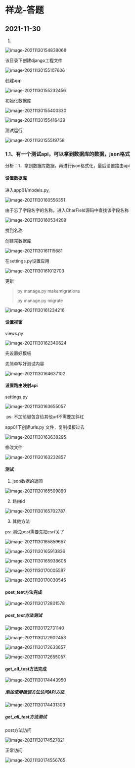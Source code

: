 # 祥龙-答题

## 2021-11-30

1.

![image-20211130154838068](祥龙-答题.assets/image-20211130154838068-16382585198731.png)

该目录下创建django工程文件

![image-20211130155107606](祥龙-答题.assets/image-20211130155107606-16382586688223.png)

创建app

![image-20211130155232456](祥龙-答题.assets/image-20211130155232456-16382587542414.png)

初始化数据库

![image-20211130155400330](祥龙-答题.assets/image-20211130155400330-16382588421215.png)

![image-20211130155416429](祥龙-答题.assets/image-20211130155416429-16382588576226.png)

测试运行

![image-20211130155519758](祥龙-答题.assets/image-20211130155519758-16382589212747.png)





### 1.1、有一个测试api，可以拿到数据库的数据，json格式 

分析：1，拿到数据库数据，再进行json格式化，最后设置路由api

#### 设置数据库

进入app01/models.py,

![image-20211130160556351](祥龙-答题.assets/image-20211130160556351-16382595576049.png)

由于忘了字段名字的名称，进入CharField源码中查找该字段名称

![image-20211130160534289](祥龙-答题.assets/image-20211130160534289-16382595353408.png)

找到名称



创建完数据库

![image-20211130161115681](祥龙-答题.assets/image-20211130161115681-163825987687312.png)

在settings.py设置应用

![image-20211130161012703](祥龙-答题.assets/image-20211130161012703-163825981384111.png)

更新

> py manage.py makemigrations
>
> py manage.py migrate



![image-20211130161234216](祥龙-答题.assets/image-20211130161234216-163825995520813.png)



#### 设置视窗

views.py

![image-20211130162340624](祥龙-答题.assets/image-20211130162340624.png)

先设置好模板

先简单写好测试内容

![image-20211130164637102](祥龙-答题.assets/image-20211130164637102-163826199791321.png)





#### 设置路由映射api

settings.py

![image-20211130163655057](祥龙-答题.assets/image-20211130163655057-163826141635520.png)

​	ps: 不加前缀包含给其他url不需要加斜杠

app01下创建urls.py 文件，复制模板过去

![image-20211130163638295](祥龙-答题.assets/image-20211130163638295-163826139945619.png)

修改文件

![image-20211130163232857](祥龙-答题.assets/image-20211130163232857-163826115404118.png)





#### 测试

1. json数据的返回

![image-20211130165509890](祥龙-答题.assets/image-20211130165509890-163826251139322.png)

2. 路由id

![image-20211130165702787](祥龙-答题.assets/image-20211130165702787-163826262356323.png)

3. 其他方法

ps: 测试post需要先把csrf关了

![image-20211130165859657](祥龙-答题.assets/image-20211130165859657-163826274090824.png)

![image-20211130165913836](祥龙-答题.assets/image-20211130165913836-163826275474625.png)

![image-20211130165938605](祥龙-答题.assets/image-20211130165938605-163826277931026.png)

![image-20211130170005587](祥龙-答题.assets/image-20211130170005587-163826280634827.png)



![image-20211130170030545](祥龙-答题.assets/image-20211130170030545-163826283144128.png)





#### post_test方法完成

![image-20211130172801578](祥龙-答题.assets/image-20211130172801578-163826448550232.png)

##### post_test方法测试

![image-20211130172731140](祥龙-答题.assets/image-20211130172731140-163826445252431.png)

![image-20211130172902453](祥龙-答题.assets/image-20211130172902453-163826454430833.png)



![image-20211130172633657](祥龙-答题.assets/image-20211130172633657-163826439744029.png)

![image-20211130172655057](祥龙-答题.assets/image-20211130172655057-163826441631130.png)

#### get_all_test方法完成

![image-20211130174443950](祥龙-答题.assets/image-20211130174443950-163826548519936.png)



##### 添加使用错误方法访问API方法

![image-20211130174431303](祥龙-答题.assets/image-20211130174431303-163826547224835.png)

##### get_all_test方法测试

post方法访问

![image-20211130174527821](祥龙-答题.assets/image-20211130174527821-163826552885837.png)

正常访问

![image-20211130174556765](祥龙-答题.assets/image-20211130174556765-163826555771738.png)

